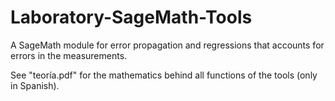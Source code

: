 # Laboratory-SageMath-Tools
A SageMath module for error propagation and regressions that accounts for errors in the measurements.

See "teoría.pdf" for the mathematics behind all functions of the tools (only in Spanish).
